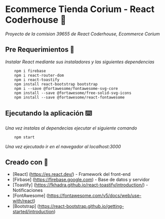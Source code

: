 # Ecommerce Tienda Corium - React Coderhouse 🏪

_Proyecto de la comision 39655 de React Coderhouse, Ecommerce Corium_

## Pre Requerimientos 📝

_Instalar React mediante sus instaladores y las siguientes dependencias_

```
    npm i firebase
    npm i react-router-dom
    npm i react-toastify
    npm install react-bootstrap bootstrap
    npm i --save @fortawesome/fontawesome-svg-core
    npm install --save @fortawesome/free-solid-svg-icons
    npm install --save @fortawesome/react-fontawesome

```

## Ejecutando la aplicación ⌨️

_Una vez instalas al dependecias ejecutar el siguiente comando_

```
    npm start
```

_Una vez ejecutado ir en el navegador al localhost:3000_

## Creado con 🧰

* [React] (https://es.react.dev/) - Framework del front-end
* [Firbase] (https://firebase.google.com) - Base de datos y servidor
* [Toastify] (https://fkhadra.github.io/react-toastify/introduction/) - Notificaciones
* [FontAwesome] (https://fontawesome.com/v5/docs/web/use-with/react)
* [Bootstrap] (https://react-bootstrap.github.io/getting-started/introduction)